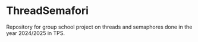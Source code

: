 # ThreadSemafori
Repository for group school project on threads and semaphores done in the year 2024/2025 in TPS.
